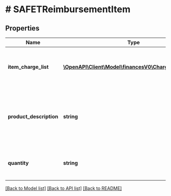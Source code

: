 # # SAFETReimbursementItem

## Properties

Name | Type | Description | Notes
------------ | ------------- | ------------- | -------------
**item_charge_list** | [**\OpenAPI\Client\Model\financesV0\ChargeComponent[]**](ChargeComponent.md) | A list of charge information on the seller&#39;s account. | [optional]
**product_description** | **string** | The description of the item as shown on the product detail page on the retail website. | [optional]
**quantity** | **string** | The number of units of the item being reimbursed. | [optional]

[[Back to Model list]](../../README.md#models) [[Back to API list]](../../README.md#endpoints) [[Back to README]](../../README.md)
